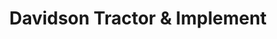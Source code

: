 ---
title: "Davidson Tractor & Implement"
url: /hugo/davidson-tractor-und-implement/
shop: Dorfladen
---